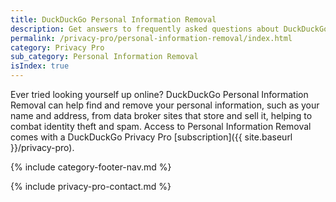 ```yaml
---
title: DuckDuckGo Personal Information Removal
description: Get answers to frequently asked questions about DuckDuckGo Personal Information Removal, which removes your personal information from sites that store and sell it.
permalink: /privacy-pro/personal-information-removal/index.html
category: Privacy Pro
sub_category: Personal Information Removal
isIndex: true
---
```


Ever tried looking yourself up online? DuckDuckGo Personal Information Removal can help find and remove your personal information, such as your name and address, from data broker sites that store and sell it, helping to combat identity theft and spam. Access to Personal Information Removal comes with a DuckDuckGo Privacy Pro [subscription]({{ site.baseurl }}/privacy-pro).

{% include category-footer-nav.md %}

{% include privacy-pro-contact.md %}
